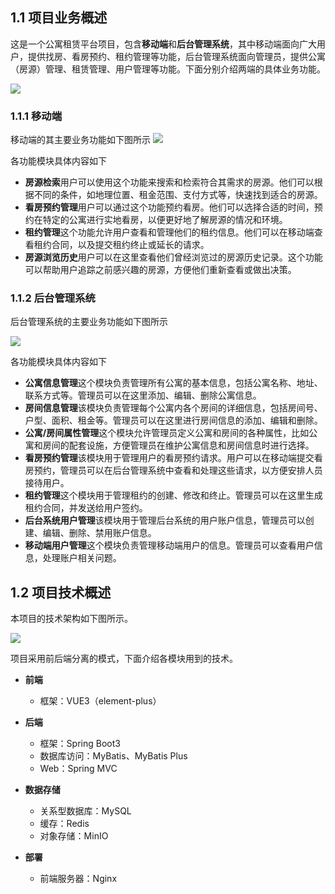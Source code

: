 ## 1.1 项目业务概述
这是一个公寓租赁平台项目，包含**移动端**和**后台管理系统**，其中移动端面向广大用户，提供找房、看房预约、租约管理等功能，后台管理系统面向管理员，提供公寓（房源）管理、租赁管理、用户管理等功能。下面分别介绍两端的具体业务功能。

![](https://cdn.nlark.com/yuque/0/2025/png/43279797/1737770529277-04fd25df-6c18-4500-ba3e-2d8f11eb7cb8.png)

### 1.1.1 移动端
移动端的其主要业务功能如下图所示
![](https://cdn.nlark.com/yuque/0/2025/svg/43279797/1737770529410-65ac167a-5f8c-4e73-9988-804f1ba46011.svg)

各功能模块具体内容如下

+ **房源检索**用户可以使用这个功能来搜索和检索符合其需求的房源。他们可以根据不同的条件，如地理位置、租金范围、支付方式等，快速找到适合的房源。
+ **看房预约管理**用户可以通过这个功能预约看房。他们可以选择合适的时间，预约在特定的公寓进行实地看房，以便更好地了解房源的情况和环境。
+ **租约管理**这个功能允许用户查看和管理他们的租约信息。他们可以在移动端查看租约合同，以及提交租约终止或延长的请求。
+ **房源浏览历史**用户可以在这里查看他们曾经浏览过的房源历史记录。这个功能可以帮助用户追踪之前感兴趣的房源，方便他们重新查看或做出决策。

### 1.1.2 后台管理系统
后台管理系统的主要业务功能如下图所示

![](https://cdn.nlark.com/yuque/0/2025/svg/43279797/1737770529460-112c0cd0-1c2b-4860-ba55-2e479ca3a6cb.svg)

各功能模块具体内容如下

+ **公寓信息管理**这个模块负责管理所有公寓的基本信息，包括公寓名称、地址、联系方式等。管理员可以在这里添加、编辑、删除公寓信息。
+ **房间信息管理**该模块负责管理每个公寓内各个房间的详细信息，包括房间号、户型、面积、租金等。管理员可以在这里进行房间信息的添加、编辑和删除。
+ **公寓/房间属性管理**这个模块允许管理员定义公寓和房间的各种属性，比如公寓和房间的配套设施，方便管理员在维护公寓信息和房间信息时进行选择。
+ **看房预约管理**该模块用于管理用户的看房预约请求。用户可以在移动端提交看房预约，管理员可以在后台管理系统中查看和处理这些请求，以方便安排人员接待用户。
+ **租约管理**这个模块用于管理租约的创建、修改和终止。管理员可以在这里生成租约合同，并发送给用户签约。
+ **后台系统用户管理**该模块用于管理后台系统的用户账户信息，管理员可以创建、编辑、删除、禁用账户信息。
+ **移动端用户管理**这个模块负责管理移动端用户的信息。管理员可以查看用户信息，处理账户相关问题。


## 1.2 项目技术概述
本项目的技术架构如下图所示。

![](https://cdn.nlark.com/yuque/0/2025/svg/43279797/1737770531557-48abbc9b-18a1-4c31-8c7e-36cfa7f4166b.svg)

项目采用前后端分离的模式，下面介绍各模块用到的技术。

+ **前端**
    - 框架：VUE3（element-plus）
+ **后端**
    - 框架：Spring Boot3
    - 数据库访问：MyBatis、MyBatis Plus
    - Web：Spring MVC
+ **数据存储**
    - 关系型数据库：MySQL
    - 缓存：Redis
    - 对象存储：MinIO

+ **部署**
    - 前端服务器：Nginx

